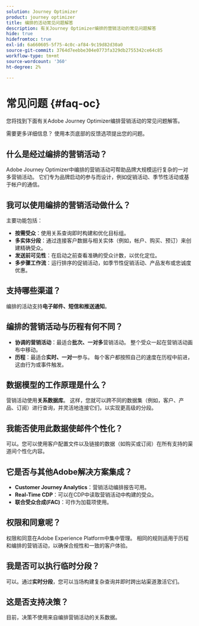 ```yaml
---
solution: Journey Optimizer
product: journey optimizer
title: 编排的活动常见问题解答
description: 有关Journey Optimizer编排的营销活动的常见问题解答
hide: true
hidefromtoc: true
exl-id: 6a660605-5f75-4c0c-af84-9c19d82d30a0
source-git-commit: 3764d7eebbe304e0773fa329db2755342ce64c85
workflow-type: tm+mt
source-wordcount: '360'
ht-degree: 2%

---
```


# 常见问题 {#faq-oc}

您将找到下面有关Adobe Journey Optimizer编排营销活动的常见问题解答。

需要更多详细信息？ 使用本页底部的反馈选项提出您的问题。

## 什么是经过编排的营销活动？

Adobe Journey Optimizer中编排的营销活动可帮助品牌大规模运行复杂的一对多营销活动。 它们专为品牌启动的参与而设计，例如促销活动、季节性活动或基于帐户的通信。

## 我可以使用编排的营销活动做什么？

主要功能包括：

* **按需受众**：使用关系查询即时构建和优化目标组。
* **多实体分段**：通过连接客户数据与相关实体（例如，帐户、购买、预订）来创建精确受众。
* **发送前可见性**：在启动之前查看准确的受众计数，以优化定位。
* **多步骤工作流**：运行排序的促销活动，如季节性促销活动、产品发布或忠诚度优惠。


## 支持哪些渠道？

编排的活动支持&#x200B;**电子邮件、短信和推送通知**。

## 编排的营销活动与历程有何不同？

* **协调的营销活动**：最适合&#x200B;**批次、一对多**&#x200B;营销活动。 整个受众一起在营销活动画布中移动。
* **历程**：最适合&#x200B;**实时、一对一**&#x200B;参与。 每个客户都按照自己的速度在历程中前进，这由行为或事件触发。


## 数据模型的工作原理是什么？

营销活动使用&#x200B;**关系数据库**。 这样，您就可以跨不同的数据集（例如，客户、产品、订阅）进行查询，并灵活地连接它们，以实现更高级的分段。


## 我能否使用此数据使邮件个性化？

可以。您可以使用客户配置文件以及链接的数据（如购买或订阅）在所有支持的渠道间个性化内容。


## 它是否与其他Adobe解决方案集成？

* **Customer Journey Analytics**：营销活动编排报告可用。
* **Real-Time CDP**：可以在CDP中读取营销活动中构建的受众。
* **联合受众合成(FAC)**：可作为加载项使用。


## 权限和同意呢？

权限和同意在Adobe Experience Platform中集中管理。 相同的规则适用于历程和编排的营销活动，以确保合规性和一致的客户体验。


## 我是否可以执行临时分段？

可以。通过&#x200B;**实时分段**，您可以当场构建复杂查询并即时跨出站渠道激活它们。

## 这是否支持决策？

目前，决策不使用来自编排营销活动的关系数据。

